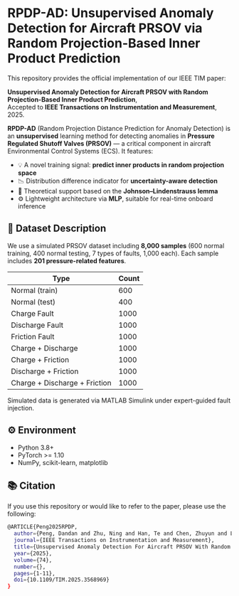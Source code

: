 # RPDP-AD: Unsupervised Anomaly Detection for Aircraft PRSOV via Random Projection-Based Inner Product Prediction
This repository provides the official implementation of our IEEE TIM paper:

**Unsupervised Anomaly Detection for Aircraft PRSOV with Random Projection-Based Inner Product Prediction**,  
Accepted to **IEEE Transactions on Instrumentation and Measurement**, 2025.

**RPDP-AD** (Random Projection Distance Prediction for Anomaly Detection) is an **unsupervised** learning method for detecting anomalies in **Pressure Regulated Shutoff Valves (PRSOV)** — a critical component in aircraft Environmental Control Systems (ECS). It features:

- 💡 A novel training signal: **predict inner products in random projection space**
- 📉 Distribution difference indicator for **uncertainty-aware detection**
- 🔬 Theoretical support based on the **Johnson–Lindenstrauss lemma**
- ⚙️ Lightweight architecture via **MLP**, suitable for real-time onboard inference

## 📂 Dataset Description

We use a simulated PRSOV dataset including **8,000 samples** (600 normal training, 400 normal testing, 7 types of faults, 1,000 each). Each sample includes **201 pressure-related features**.

| Type                     | Count |
|--------------------------|-------|
| Normal (train)           | 600   |
| Normal (test)            | 400   |
| Charge Fault             | 1000  |
| Discharge Fault          | 1000  |
| Friction Fault           | 1000  |
| Charge + Discharge       | 1000  |
| Charge + Friction        | 1000  |
| Discharge + Friction     | 1000  |
| Charge + Discharge + Friction | 1000  |

Simulated data is generated via MATLAB Simulink under expert-guided fault injection.

## ⚙️ Environment

- Python 3.8+
- PyTorch >= 1.10
- NumPy, scikit-learn, matplotlib

## 📚 Citation 
If you use this repository or would like to refer to the paper, please use the following:
```bash
@ARTICLE{Peng2025RPDP,
  author={Peng, Dandan and Zhu, Ning and Han, Te and Chen, Zhuyun and Liu, Chenyu},
  journal={IEEE Transactions on Instrumentation and Measurement}, 
  title={Unsupervised Anomaly Detection For Aircraft PRSOV With Random Projection-Based Inner Product Prediction}, 
  year={2025},
  volume={74},
  number={},
  pages={1-11},
  doi={10.1109/TIM.2025.3568969}
}
```
